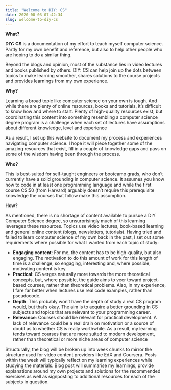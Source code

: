 ```yaml
---
title: "Welcome to DIY: CS"
date: 2020-08-03 07:42:34
slug: welcome-to-diy-cs
---
```


**What?**

**DIY: CS** is a documentation of my effort to teach myself computer science. Partly for my own benefit and reference, but also to help other people who are hoping to do a similar thing.

Beyond the blogs and opinion, most of the substance lies in video lectures and books published by others. DIY: CS can help join up the dots between topics to make learning smoother, shares solutions to the course projects and provides learnings from my own experience.

**Why?**

Learning a broad topic like computer science on your own is tough. And while there are plenty of online resources, books and tutorials, it’s difficult to know how and where to start. Plenty of high-quality resources exist, but coordinating this content into something resembling a computer science degree program is a challenge when each set of lectures have assumptions about different knowledge, level and experience

As a result, I set up this website to document my process and experiences navigating computer science. I hope it will piece together some of the amazing resources that exist, fill in a couple of knowledge gaps and pass on some of the wisdom having been through the process.

**Who?**

This is best-suited for self-taught engineers or bootcamp grads, who don’t currently have a solid grounding in computer science. It assumes you know how to code in at least one programming language and while the first course CS:50 (from Harvard) arguably doesn’t require this prerequisite knowledge the courses that follow make this assumption.

**How?**

As mentioned, there is no shortage of content available to pursue a DIY Computer Science degree, so unsurprisingly much of this learning leverages these resources. Topics use video lectures, book-based learning and general online content (blogs, newsletters, tutorials). Having tried and failed to learn computer science of my own back in the past, I set out some requirements where possible for what I wanted from each topic of study:

- **Engaging content**: For me, the content has to be high-quality, but also engaging. The motivation to do this amount of work for this length of time is a challenge, so engaging, interesting and, where possible, motivating content is key.
- **Practical**: CS verges naturally more towards the more theoretical concepts, but, where possible, the guide aims to veer toward project-based courses, rather than theoretical problems. Also, in my experience, I fare far better when lectures use real code examples, rather than pseudocode.
- **Depth**: This probably won’t have the depth of study a real CS program would, but that’s okay. The aim is to acquire a better grounding in CS subjects and topics that are relevant to your programming career.
- **Relevance**: Courses should be relevant for practical development. A lack of relevance could be a real drain on motivation or a source of doubt as to whether CS is really worthwhile. As a result, my learning tends toward courses that are more suited to modern development, rather than theoretical or more niche areas of computer science

Structurally, the blog will be broken up into week chunks to mirror the structure used for video content providers like EdX and Coursera. Posts within the week will typically reflect on my learning experiences while studying the materials. Blog post will summarise my learnings, provide explanations around my own projects and solutions for the recommended exercises as well as signposting to additional resources for each of the subjects in question.
